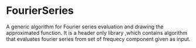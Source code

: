# FourierSeries
A generic algorithm for Fourier series evaluation and drawing the approximated function.
It is a header only library ,which contains algorithm that evaluates fourier series from set of frequecy component given as input.
